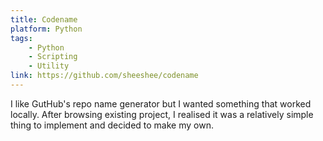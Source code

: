 ```yaml
---
title: Codename
platform: Python
tags:
    - Python
    - Scripting
    - Utility
link: https://github.com/sheeshee/codename
---
```

I like GutHub's repo name generator but I wanted something that worked locally. After browsing existing project, I realised it was a relatively simple thing to implement and decided to make my own.
